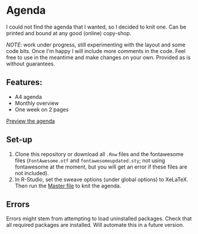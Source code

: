 # Agenda

I could not find the agenda that I wanted, so I decided to knit one. 
Can be printed and bound at any good (online) copy-shop.

*NOTE*: work under progress, still experimenting with the layout and some code bits. 
Once I'm happy I will include more comments in the code. 
Feel free to use in the meantime and make changes on your own. Provided as is without guarantees. 

## Features: 

- A4 agenda
- Monthly overview
- One week on 2 pages 

[Preview the agenda](https://github.com/FlorianWanders/agenda/blob/master/calendarMaster.pdf)
## Set-up

1. Clone this repository or download all `.Rnw` files and the fontawesome files (`FontAwesome.otf` and `fontawesomeupdated.sty`; 
not using fontawesome at the moment, but you will get an error if these files are not included).
2. In R-Studio, set the sweave options (under global options) to XeLaTeX. 
Then run the [Master file](https://github.com/FlorianWanders/agenda/blob/master/calendarMaster.Rnw) to knit the agenda.

## Errors

Errors might stem from attempting to load uninstalled packages. 
Check that all required packages are installed. 
Will automate this in a future version. 
